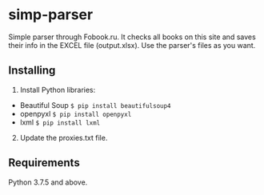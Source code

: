 # simp-parser
Simple parser through Fobook.ru. It checks all books on this site and saves their info in the EXCEL file (output.xlsx). Use the parser's files as you want.

## Installing
1. Install Python libraries:
  - Beautiful Soup
  `$ pip install beautifulsoup4`
  - openpyxl
  `$ pip install openpyxl`
  - lxml 
  `$ pip install lxml`
2. Update the proxies.txt file.

## Requirements
Python 3.7.5 and above.
